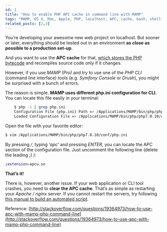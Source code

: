 ```yaml
---
id: 1
title: "How to enable PHP APC cache in command line with MAMP"
tags: "MAMP, OS X, Mac, Apple, PHP, localhost, APC, cache, bash, shell"
related_posts: [2,3]
---
```


You’re developing your awesome new web project on localhost. But sooner or later, everything should be tested out in an environment **as close as possible to a production set-up**.

And you want to use the **APC cache** for that, [which stores the PHP bytecode](https://pantheon.io/docs/alternative-php-cache/) and recompiles source code only if it changes.

However, if you use _MAMP (Pro)_ and try to use one of the _PHP CLI_ (command line interface) tools (e.g. _Symfony Console_ or _Drush_), you might be surprised with a bunch of errors.

The reason is simple. **MAMP uses different php.ini configuration for CLI.** You can locate this file easily in your terminal:
```bash
    $ php -i | grep php.ini
    Configuration File (php.ini) Path => /Applications/MAMP/bin/php/php7.0.10/conf
    Loaded Configuration File => /Applications/MAMP/bin/php/php7.0.10/conf/php.ini
```
Open the file with your favorite editor:

```bash
$ vim /Applications/MAMP/bin/php/php7.0.10/conf/php.ini
```

By pressing _/_, typing _‘apc’_ and pressing _ENTER_, you can locate the APC section of the configuration file. Just uncomment the following line (delete the leading _;) )_:

```bash
;extension=apcu.so
```

**That’s it!**

There is, however, another issue. If your web application or CLI tool crashes, you need to **clear the APC cache**. That’s as simple as restarting your _Apache / nginx_ server. If you cannot restart the servers, try following [this manual to build an automated script](http://stackoverflow.com/a/3580939/6817376).

Reference: [http://stackoverflow.com/questions/19364973/how-to-use-apc-with-mamp-php-command-line](http://stackoverflow.com/questions/19364973/how-to-use-apc-with-mamp-php-command-line)
